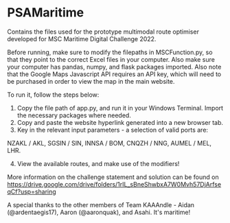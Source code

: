 # PSAMaritime
Contains the files used for the prototype multimodal route optimiser developed for MSC Maritime Digital Challenge 2022.

Before running, make sure to modify the filepaths in MSCFunction.py, so that they point to the correct Excel files in your computer. Also make sure your computer has pandas, numpy, and flask packages imported. Also note that the Google Maps Javascript API requires an API key, which will need to be purchased in order to view the map in the main website.

To run it, follow the steps below:

1. Copy the file path of app.py, and run it in your Windows Terminal. Import the necessary packages where needed.
2. Copy and paste the website hyperlink generated into a new browser tab.
3. Key in the relevant input parameters - a selection of valid ports are:

NZAKL / AKL, SGSIN / SIN, INNSA / BOM, CNQZH / NNG, AUMEL / MEL, LHR.

4. View the available routes, and make use of the modifiers! 

More information on the challenge statement and solution can be found on https://drive.google.com/drive/folders/1rIL_sBneShwbxA7W0Mvh57DjArfseqCf?usp=sharing

A special thanks to the other members of Team KAAAndle - Aidan (@ardentaegis17), Aaron (@aaronquak), and Asahi. It's maritime!
